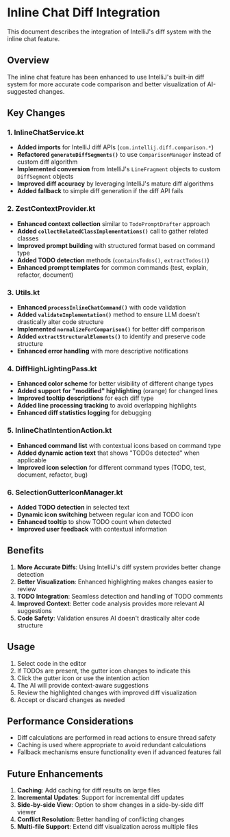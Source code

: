 # Inline Chat Diff Integration

This document describes the integration of IntelliJ's diff system with the inline chat feature.

## Overview

The inline chat feature has been enhanced to use IntelliJ's built-in diff system for more accurate code comparison and better visualization of AI-suggested changes.

## Key Changes

### 1. InlineChatService.kt
- **Added imports** for IntelliJ diff APIs (`com.intellij.diff.comparison.*`)
- **Refactored `generateDiffSegments()`** to use `ComparisonManager` instead of custom diff algorithm
- **Implemented conversion** from IntelliJ's `LineFragment` objects to custom `DiffSegment` objects
- **Improved diff accuracy** by leveraging IntelliJ's mature diff algorithms
- **Added fallback** to simple diff generation if the diff API fails

### 2. ZestContextProvider.kt
- **Enhanced context collection** similar to `TodoPromptDrafter` approach
- **Added `collectRelatedClassImplementations()`** call to gather related classes
- **Improved prompt building** with structured format based on command type
- **Added TODO detection** methods (`containsTodos()`, `extractTodos()`)
- **Enhanced prompt templates** for common commands (test, explain, refactor, document)

### 3. Utils.kt
- **Enhanced `processInlineChatCommand()`** with code validation
- **Added `validateImplementation()`** method to ensure LLM doesn't drastically alter code structure
- **Implemented `normalizeForComparison()`** for better diff comparison
- **Added `extractStructuralElements()`** to identify and preserve code structure
- **Enhanced error handling** with more descriptive notifications

### 4. DiffHighLightingPass.kt
- **Enhanced color scheme** for better visibility of different change types
- **Added support for "modified" highlighting** (orange) for changed lines
- **Improved tooltip descriptions** for each diff type
- **Added line processing tracking** to avoid overlapping highlights
- **Enhanced diff statistics logging** for debugging

### 5. InlineChatIntentionAction.kt
- **Enhanced command list** with contextual icons based on command type
- **Added dynamic action text** that shows "TODOs detected" when applicable
- **Improved icon selection** for different command types (TODO, test, document, refactor, bug)

### 6. SelectionGutterIconManager.kt
- **Added TODO detection** in selected text
- **Dynamic icon switching** between regular icon and TODO icon
- **Enhanced tooltip** to show TODO count when detected
- **Improved user feedback** with contextual information

## Benefits

1. **More Accurate Diffs**: Using IntelliJ's diff system provides better change detection
2. **Better Visualization**: Enhanced highlighting makes changes easier to review
3. **TODO Integration**: Seamless detection and handling of TODO comments
4. **Improved Context**: Better code analysis provides more relevant AI suggestions
5. **Code Safety**: Validation ensures AI doesn't drastically alter code structure

## Usage

1. Select code in the editor
2. If TODOs are present, the gutter icon changes to indicate this
3. Click the gutter icon or use the intention action
4. The AI will provide context-aware suggestions
5. Review the highlighted changes with improved diff visualization
6. Accept or discard changes as needed

## Performance Considerations

- Diff calculations are performed in read actions to ensure thread safety
- Caching is used where appropriate to avoid redundant calculations
- Fallback mechanisms ensure functionality even if advanced features fail

## Future Enhancements

1. **Caching**: Add caching for diff results on large files
2. **Incremental Updates**: Support for incremental diff updates
3. **Side-by-side View**: Option to show changes in a side-by-side diff viewer
4. **Conflict Resolution**: Better handling of conflicting changes
5. **Multi-file Support**: Extend diff visualization across multiple files

